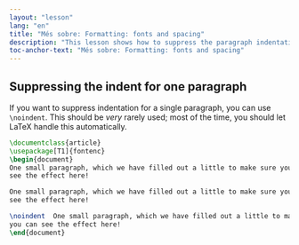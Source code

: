 ```yaml
---
layout: "lesson"
lang: "en"
title: "Més sobre: Formatting: fonts and spacing"
description: "This lesson shows how to suppress the paragraph indentation for a single paragraph."
toc-anchor-text: "Més sobre: Formatting: fonts and spacing"
---
```


## Suppressing the indent for one paragraph


If you want to suppress indentation for a single paragraph, you can use
`\noindent`.
This should be _very_ rarely used; most of the time, you should let LaTeX
handle this automatically.

```latex
\documentclass{article}
\usepackage[T1]{fontenc}
\begin{document}
One small paragraph, which we have filled out a little to make sure you can
see the effect here!

One small paragraph, which we have filled out a little to make sure you can
see the effect here!

\noindent  One small paragraph, which we have filled out a little to make sure
you can see the effect here!
\end{document}
```
